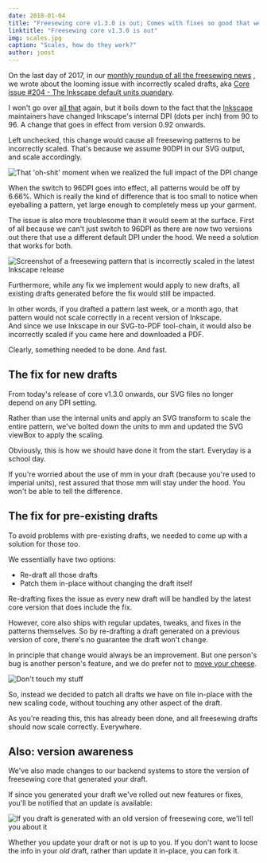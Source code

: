 ```yaml
---
date: 2018-01-04
title: "Freesewing core v1.3.0 is out; Comes with fixes so good that we back-ported them to all your drafts"
linktitle: "Freesewing core v1.3.0 is out"
img: scales.jpg
caption: "Scales, how do they work?"
author: joost
---
```


On the last day of 2017, in our [monthly roundup of all the freesewing news](/blog/roundup-2017-12/) , we wrote about the looming issue with incorrectly scaled drafts, aka [Core issue #204 - The Inkscape default units quandary](https://github.com/freesewing/core/issues/204).

I won't go over [all that](/blog/roundup-2017-12/) again, but it boils down to the fact that the [Inkscape](http://inkscape.org/) maintainers have changed Inkscape's internal DPI (dots per inch) from 90 to 96. A change that goes in effect from version 0.92 onwards.

Left unchecked, this change would cause all freesewing patterns to be incorrectly scaled. That's because we assume 90DPI in our SVG output, and scale accordingly.

![That 'oh-shit' moment when we realized the full impact of the DPI change](oh-shit.gif)

When the switch to 96DPI goes into effect, all patterns would be off by 6.66%. Which is really the kind of difference that is too small to notice when eyeballing a pattern, yet large enough to completely mess up your garment.

The issue is also more troublesome than it would seem at the surface. First of all because we can't just switch to 96DPI as there are now two versions out there that use a different default DPI under the hood. We need a solution that works for both.

![Screenshot of a freesewing pattern that is incorrectly scaled in the latest Inkscape release](inkscape.png)

Furthermore, while any fix we implement would apply to new drafts, all existing drafts generated before the fix would still be impacted.

In other words, if you drafted a pattern last week, or a month ago, that pattern would not scale correctly in a recent version of Inkscape.  
And since we use Inkscape in our SVG-to-PDF tool-chain, it would also be incorrectly scaled if you came here and downloaded a PDF.

Clearly, something needed to be done. And fast.

## The fix for new drafts

From today's release of core v1.3.0 onwards, our SVG files no longer depend on any DPI setting.

Rather than use the internal units and apply an SVG transform to scale the entire pattern, we've bolted down the units to mm and updated the SVG viewBox to apply the scaling.

Obviously, this is how we should have done it from the start. Everyday is a school day.

If you're worried about the use of mm in your draft (because you're used to imperial units), rest assured that those mm will stay under the hood. You won't be able to tell the difference.

## The fix for pre-existing drafts

To avoid problems with pre-existing drafts, we needed to come up with a solution for those too.

We essentially have two options:

- Re-draft all those drafts
- Patch them in-place without changing the draft itself

Re-drafting fixes the issue as every new draft will be handled by the latest core version that does include the fix.

However, core also ships with regular updates, tweaks, and fixes in the patterns themselves. So by re-drafting a draft generated on a previous version of core, there's no guarantee the draft won't change.

In principle that change would always be an improvement. But one person's bug is another person's feature, and we do prefer not to [move your cheese](https://en.wikipedia.org/wiki/Who_Moved_My_Cheese%3F).

![Don't touch my stuff](who-moved-my-cheese.jpg)

So, instead we decided to patch all drafts we have on file in-place with the new scaling code, without touching any other aspect of the draft.

As you're reading this, this has already been done, and all freesewing drafts should now scale correctly. Everywhere.

## Also: version awareness

We've also made changes to our backend systems to store the version of freesewing core that generated your draft.

If since you generated your draft we've rolled out new features or fixes, you'll be notified that an update is available:

![If you draft is generated with an old version of freesewing core, we'll tell you about it](upgrade.png)

Whether you update your draft or not is up to you. If you don't want to loose the info in your *old* draft, rather than update it in-place, you can fork it.